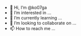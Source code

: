 - 👋 Hi, I’m @ko07ga
- 👀 I’m interested in ...
- 🌱 I’m currently learning ...
- 💞️ I’m looking to collaborate on ...
- 📫 How to reach me ...

<!---
ko07ga/ko07ga is a ✨ special ✨ repository because its `README.md` (this file) appears on your GitHub profile.
You can click the Preview link to take a look at your changes.
--->
